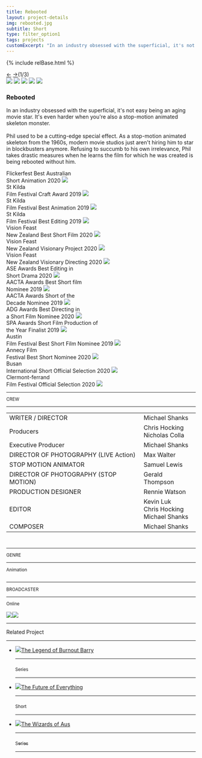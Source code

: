 ```yaml
---
title: Rebooted
layout: project-details
img: rebooted.jpg
subtitle: Short
type: filter_option1
tags: projects
customExcerpt: "In an industry obsessed with the superficial, it's not easy being an aging movie star. It&#39;s even harder when you're also a stop-motion animated skeleton monster. "
---
```

{% include relBase.html %}
<section id="details">
    <div id="carousel">
      <div id="carousel_controls"><span><a href="#" id="carousel_backward">&larr;</a> <a href="#"
            id="carousel_forward">&rarr;</a></span><span id="pagecount">(1/3)</span></div>
      <div id="carousel_img">
        <img src="{{ relBase }}img/gallery/rebooted1.jpg" id="img1">
        <img src="{{ relBase }}img/gallery/rebooted2.jpg" id="img2">
        <img src="{{ relBase }}img/gallery/rebooted3.jpg" id="img3">
        <img src="{{ relBase }}img/gallery/rebooted4.jpg" id="img4">
        <img src="{{ relBase }}img/gallery/rebooted5.jpg" id="img5">
      </div>
    </div>
    <article><span id="main-detail">
      <h1>Rebooted</h1><p>In an industry obsessed with the superficial, it&#39;s not easy being an aging movie star. It&#39;s even harder when you&#39;re also a stop-motion animated skeleton monster.  <br><br>Phil used to be a cutting-edge special effect. As a stop-motion animated skeleton from the 1960s, modern movie studios just aren&#39;t hiring him to star in blockbusters anymore. Refusing to succumb to his own irrelevance, Phil takes drastic measures when he learns the film for which he was created is being rebooted without him. 
      </p>
        <div class="laurel">
          <span class="festival">Flickerfest</span>
          <span class="award">Best Australian<br>Short Animation</span>
          <span class="year">2020</span>
          <img src="{{ relBase }}img/laurel.svg">
        </div>
        <div class="laurel">
          <span class="festival">St Kilda<br>Film Festival</span>
          <span class="award">Craft Award</span>
          <span class="year">2019</span>
          <img src="{{ relBase }}img/laurel.svg">
        </div>
        <div class="laurel">
          <span class="festival">St Kilda<br>Film Festival</span>
          <span class="award">Best Animation</span>
          <span class="year">2019</span>
          <img src="{{ relBase }}img/laurel.svg">
        </div>
        <div class="laurel">
          <span class="festival">St Kilda<br>Film Festival</span>
          <span class="award">Best Editing</span>
          <span class="year">2019</span>
          <img src="{{ relBase }}img/laurel.svg">
        </div>
        <div class="laurel">
          <span class="festival">Vision Feast<br>New Zealand</span>
          <span class="award">Best Short Film</span>
          <span class="year">2020</span>
          <img src="{{ relBase }}img/laurel.svg">
        </div>
        <div class="laurel">
          <span class="festival">Vision Feast<br>New Zealand</span>
          <span class="award">Visionary Project</span>
          <span class="year">2020</span>
          <img src="{{ relBase }}img/laurel.svg">
        </div>
        <div class="laurel">
          <span class="festival">Vision Feast<br>New Zealand</span>
          <span class="award">Visionary Directing</span>
          <span class="year">2020</span>
          <img src="{{ relBase }}img/laurel.svg">
        </div>
        <div class="laurel">
          <span class="festival">ASE Awards</span>
          <span class="award">Best Editing in<br>Short Drama</span>
          <span class="year">2020</span>
          <img src="{{ relBase }}img/laurel.svg">
        </div>
        <div class="laurel">
          <span class="festival">AACTA Awards</span>
          <span class="award">Best Short film<br>Nominee</span>
          <span class="year">2019</span>
          <img src="{{ relBase }}img/laurel.svg">
        </div>
        <div class="laurel">
          <span class="festival">AACTA Awards</span>
          <span class="award">Short of the<br>Decade Nominee</span>
          <span class="year">2019</span>
          <img src="{{ relBase }}img/laurel.svg">
        </div>
        <div class="laurel">
          <span class="festival">ADG Awards</span>
          <span class="award">Best Directing in<br>a Short Film Nominee</span>
          <span class="year">2020</span>
          <img src="{{ relBase }}img/laurel.svg">
        </div>
        <div class="laurel">
          <span class="festival">SPA Awards</span>
          <span class="award">Short Film Production of<br>the Year Finalist</span>
          <span class="year">2019</span>
          <img src="{{ relBase }}img/laurel.svg">
        </div>
        <div class="laurel">
          <span class="festival">Austin<br>Film Festival</span>
          <span class="award">Best Short Film Nominee</span>
          <span class="year">2019</span>
          <img src="{{ relBase }}img/laurel.svg">
        </div>
        <div class="laurel">
          <span class="festival">Annecy Film<br>Festival</span>
          <span class="award">Best Short Nominee</span>
          <span class="year">2020</span>
          <img src="{{ relBase }}img/laurel.svg">
        </div>
        <div class="laurel">
          <span class="festival">Busan<br>International Short</span>
          <span class="award">Official Selection</span>
          <span class="year">2020</span>
          <img src="{{ relBase }}img/laurel.svg">
        </div>
        <div class="laurel">
          <span class="festival">Clermont-ferrand<br>Film Festival</span>
          <span class="award">Official Selection</span>
          <span class="year">2020</span>
          <img src="{{ relBase }}img/laurel.svg">
        </div>
      </span>
      <sub>
        <hr>CREW
        <hr>
        <table>
          <tr>
            <td>WRITER / DIRECTOR</td>
            <td>Michael Shanks</td>
          </tr>
          <tr>
            <td>Producers</td>
            <td>Chris Hocking<br>Nicholas Colla</td>
          </tr>
          <tr>
            <td>Executive Producer</td>
            <td>Michael Shanks</td>
          </tr>
          <tr>
            <td>DIRECTOR OF PHOTOGRAPHY (LIVE Action)</td>
            <td>Max Walter</td>
          </tr>
          <tr>
            <td>STOP MOTION ANIMATOR</td>
            <td>Samuel Lewis</td>
          </tr>
          <tr>
            <td>DIRECTOR OF PHOTOGRAPHY (STOP MOTION)</td>
            <td>Gerald Thompson</td>
          </tr>
          <tr>
            <td>PRODUCTION DESIGNER</td>
            <td>Rennie Watson</td>
          </tr>
          <tr>
            <td>EDITOR</td>
            <td>Kevin Luk<br>Chris Hocking<br>Michael Shanks</td>
          </tr>
          <tr>
            <td>COMPOSER</td>
            <td> Michael Shanks</td>
          </tr>
        </table>
        </span>
        <br>
        <hr>GENRE
        <hr>
        Animation<br>
        <br>
        <hr>BROADCASTER
        <hr>
        Online
        <br><br>
        <a href="https://www.imdb.com/title/tt9335950/" target="_blank"><img src="{{ relBase }}img/social/imdb.svg" class="imdb"></a><a href="https://www.youtube.com/watch?v=1Rkn6rnsgc4" target="_blank"><img src="{{ relBase }}img/social/youtube.svg" class="youtube"></a>
      </sub>
    </article>
    <div id="related">
      <hr>
      Related Project
      <hr>
      <ul>
        <li><a href="../the-legend-of-burnout-barry/"><img src="{{ relBase }}img/projects/barry.jpg">The Legend of Burnout
            Barry
            <hr><sub>Series</sub>
            <hr>
          </a>
        </li>
        <li><a href="../the-future-of-everything/"><img src="{{ relBase }}img/projects/tfoe.jpg">The Future of Everything
            <hr><sub>Short</sub>
            <hr>
          </a>
        </li>
        <li><a href="../the-wizards-of-aus/"><img src="{{ relBase }}img/projects/wizards.jpg">The Wizards of Aus
            <hr><sub>Series</sub>
            <hr>
          </a>
        </li>
      </ul>
    </div>
  </section>



  <div id="gradient"></div>